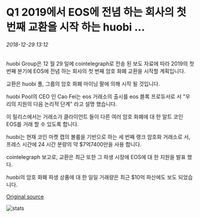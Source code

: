 # Q1 2019에서 EOS에 전념 하는 회사의 첫 번째 교환을 시작 하는 huobi ...

###### 2018-12-29 13:12

huobi Group은 12 월 29 일에 cointelegraph로 전송 된 보도 자료에 따라 2019의 첫 번째 분기에 EOS에 전념 하는 회사의 첫 번째 암호 화폐 교환을 시작할 계획입니다.

교환은 huobi 풀, 그룹의 암호 화폐 마이닝 팔에 의해 시작 될 것입니다.

huobi Pool의 CEO 인 Cao Fei는 eos 거래소의 출시를 eos 블록 프로듀서로 서 "우리의 지원의 다음 논리적 단계" 라고 설명 했습니다.

이 릴리스에서는 거래소가 클라이언트 들이 다른 여러 암호 화폐에 대 한 알트 코인 EOS를 거래 할 수 있도록 합니다.

huobi는 현재 코인 마켓 캡의 볼륨을 기반으로 하는 세 번째 랭크 암호화 거래소로 서, 프레스 시간에 24 시간 분량의 약 $7억7400만을 사용 합니다.

cointelegraph 보고로, 교환은 최근 또한 그 파생 시장에 EOS에 대 한 지원을 발표 했다.

huobi의 암호 화폐 파생 상품에 대 한 일일 거래량은 최근 $10억 파산에도 보도 되었습니다.

[Original source](https://cointelegraph.com/news/huobi-to-launch-companys-first-exchange-dedicated-to-eos-in-q1-2019)

![stats](https://c.statcounter.com/11760860/0/a89fa40b/1/ "stats")